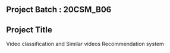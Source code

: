 ## Project Batch : 20CSM_B06

## Project Title

Video classification and Similar videos Recommendation system
